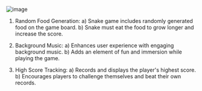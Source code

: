 ![image](https://github.com/KunalMundra/Snake-Game/assets/117500779/3c3dcbbb-cb40-4b32-8f05-4cdff251b7d9)

1) Random Food Generation:
     a) Snake game includes randomly generated food on the game board.
     b) Snake must eat the food to grow longer and increase the score.
   
2) Background Music:
     a) Enhances user experience with engaging background music.
     b) Adds an element of fun and immersion while playing the game.
   
3) High Score Tracking:
     a) Records and displays the player's highest score.
     b) Encourages players to challenge themselves and beat their own records.
